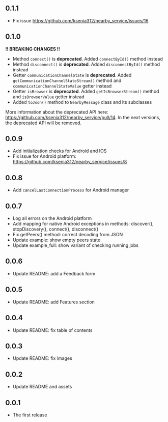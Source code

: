 ## 0.1.1

- Fix issue https://github.com/ksenia312/nearby_service/issues/16

## 0.1.0

**!! BREAKING CHANGES !!**

- Method `connect()` is **deprecated**. Added `connectById()` method instead
- Method `disconnect()` is **deprecated**. Added `disconnectById()` method instead
- Getter `communicationChannelState` is **deprecated**. Added `getCommunicationChannelStateStream()` method
  and `communicationChannelStateValue` getter instead
- Getter `isBrowser` is **deprecated**. Added `getIsBrowserStream()` method and `isBrowserValue` getter instead
- Added `toJson()` method to `NearbyMessage` class and its subclasses

More information about the deprecated API here: https://github.com/ksenia312/nearby_service/pull/14.
In the next versions, the deprecated API will be removed.

## 0.0.9

- Add initialization checks for Android and IOS
- Fix issue for Android platform: https://github.com/ksenia312/nearby_service/issues/8

## 0.0.8

- Add `cancelLastConnectionProcess` for Android manager

## 0.0.7

- Log all errors on the Android platform
- Add mapping for native Android exceptions in methods: discover(), stopDiscovery(), connect(), disconnect()
- Fix getPeers() method: correct decoding from JSON
- Update example: show empty peers state
- Update example_full: show variant of checking running jobs

## 0.0.6

- Update README: add a Feedback form

## 0.0.5

- Update README: add Features section

## 0.0.4

- Update README: fix table of contents

## 0.0.3

- Update README: fix images

## 0.0.2

- Update README and assets

## 0.0.1

- The first release
